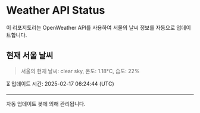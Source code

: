
# Weather API Status

이 리포지토리는 OpenWeather API를 사용하여 서울의 날씨 정보를 자동으로 업데이트합니다.

## 현재 서울 날씨
> 서울의 현재 날씨: clear sky, 온도: 1.18°C, 습도: 22%

⏳ 업데이트 시간: 2025-02-17 06:24:44 (UTC)

---
자동 업데이트 봇에 의해 관리됩니다.
